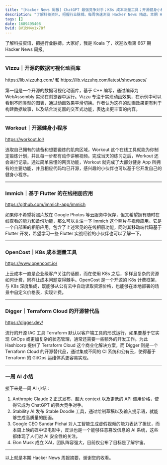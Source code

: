 ```yaml
---
title: "[Hacker News 周报] ChatGPT 最强竞争对手；K8s 成本测量工具；开源健身小程序"
description: "了解科技资讯，把握行业脉搏。每周快速浏览 Hacker News 精选。本期 Hacker Newsletter 地址：https://mailchi.mp/hackernewsletter/660"
tags: []
date: 1689495408
bvid: BV1bM4y1x78f
---
```

了解科技资讯，把握行业脉搏。大家好，我是 Koala 了，欢迎收看第 667 期 Hacker News 周报。

---
### Vizzu｜开源的数据可视化动画库
https://lib.vizzuhq.com/ 和 https://lib.vizzuhq.com/latest/showcases/

第一组是一个开源的数据可视化动画库，基于 C++ 编写，通过编译为 WebAssembly 实现在浏览器中运行。Vizzu 专注于实现动画效果，在示例中可以看到不同类型的图表，通过动画效果平滑切换。作者认为这样的动画效果更有利于构建数据故事，以及结合浏览器的交互式功能，表达出更丰富的内容。

---
### Workout｜开源健身小程序
https://workout.lol/

选取自己拥有的装备和想要锻炼的肌肉区域，Workout 这个在线工具就能为你制定锻炼计划，并且每一步都有动作讲解视频。完成当天的练习之后，Workout 还会进行记录。通过简单易懂的网页功能，Workout 就完成了大部分健身 App 所拥有的主要功能，并且相应代码均已开源，感兴趣的小伙伴也可以基于它开发自己的健身小程序。

---
### Immich｜基于 Flutter 的在线相册应用
https://github.com/immich-app/immich

如果你不希望将照片放在 Google Photos 等云服务中保存，但又希望拥有随时在线查看的能力和备份功能，那么可以关注一下 Immich 这个照片与视频应用。它是一个自部署的相册应用，包含了上述常见的在线相册功能，同时其移动端代码基于 Flutter 开发，希望学习一些 Flutter 实战经验的小伙伴也可以了解一下。

---
### OpenCost｜K8s 成本测量工具
https://www.opencost.io/

上云成本一直是企业级客户关注的话题，而在使用 K8s 之后，多样且复杂的资源如何计费，同样让成本问题变得棘手。OpenCost 是一个开源的 K8s 计费框架，与 K8s 深度集成，既能够从公有云中自动读取资源价格，也能够在本地部署的场景中自定义价格表，实现计费。

---
### Digger｜Terraform Cloud 的开源替代品
https://digger.dev/

流行的开源 IAC 工具 Terraform 默认以客户端工具的形式运行，如果要基于它实现 GitOps 或更加复杂的状态管理，通常还需要一些额外的开发工作。为此 Hashicorp 提供了 Terraform Cloud 这个商业化解决方案，而 Digger 则是一个 Terraform Cloud 的开源替代品，通过集成不同的 CI 系统和公有云，使得基于 Terraform 的 GitOps 运维体系更容易实现。

---
### 一周 AI 小结

接下来是一周 AI 小结：
1. Anthropic Claude 2 正式发布，超大 context 以及更低的 API 调用价格，使得它成为 ChatGPT 的强大竞争对手。
2. Stability AI 发布 Stable Doodle 工具，通过绘制草稿以及输入提示语，就能够生成高质量的图画。
3. Google CEO Sundar Pichai 对人工智能生成虚假视频的能力表达了担忧，而本周上映的碟中谍电影中，反派也是一个能够任意篡改信息的 AI 系统，这些都体现了人们对 AI 安全性的关注。
4. Elon Musk 成立 XAI，团队阵容强大，目前仅公布了目标是了解宇宙。

---

以上就是本期 Hacker News 周报摘要，谢谢您的收看。


